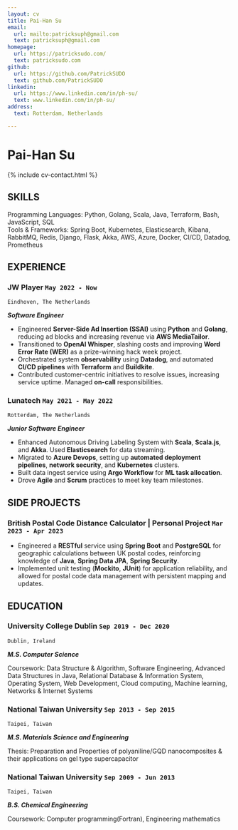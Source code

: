 ```yaml
---
layout: cv
title: Pai-Han Su
email:
  url: mailto:patricksuph@gmail.com
  text: patricksuph@gmail.com
homepage:
  url: https://patricksudo.com/
  text: patricksudo.com
github:
  url: https://github.com/PatrickSUDO
  text: github.com/PatrickSUDO
linkedin:
  url: https://www.linkedin.com/in/ph-su/
  text: www.linkedin.com/in/ph-su/
address:
  text: Rotterdam, Netherlands

---
```


# Pai-Han **Su**

<!--
include contact information from the front matter
Supported arguments:
    - homepage: url, text
    - phone
    - email
-->

{% include cv-contact.html %}

## SKILLS

Programming Languages: Python, Golang, Scala, Java, Terraform, Bash, JavaScript, SQL
<br>
Tools & Frameworks: Spring Boot, Kubernetes, Elasticsearch, Kibana, RabbitMQ, Redis, Django, Flask, Akka, AWS, Azure, Docker, CI/CD, Datadog, Prometheus

## EXPERIENCE

### **JW Player**  `May 2022 - Now`

```
Eindhoven, The Netherlands
```

**_Software Engineer_**

- Engineered **Server-Side Ad Insertion (SSAI)** using **Python** and **Golang**, reducing ad blocks and increasing revenue via **AWS MediaTailor**.
- Transitioned to **OpenAI Whisper**, slashing costs and improving **Word Error Rate (WER)** as a prize-winning hack week project.
- Orchestrated system **observability** using **Datadog**, and automated **CI/CD pipelines** with **Terraform** and **Buildkite**.
- Contributed customer-centric initiatives to resolve issues, increasing service uptime. Managed **on-call** responsibilities.

### **Lunatech**  `May 2021 - May 2022`

```
Rotterdam, The Netherlands
```

**_Junior Software Engineer_**

- Enhanced Autonomous Driving Labeling System with **Scala**, **Scala.js**, and **Akka**. Used **Elasticsearch** for data streaming.
- Migrated to **Azure Devops**, setting up **automated deployment pipelines**, **network security**, and **Kubernetes** clusters.
- Built data ingest service using **Argo Workflow** for **ML task allocation**.
- Drove **Agile** and **Scrum** practices to meet key team milestones.


## SIDE PROJECTS

### **British Postal Code Distance Calculator** | Personal Project `Mar 2023 - Apr 2023`

- Engineered a **RESTful** service using **Spring Boot** and **PostgreSQL** for geographic calculations between UK postal codes, reinforcing knowledge of **Java**, **Spring Data JPA**, **Spring Security**.
- Implemented unit testing (**Mockito**, **JUnit**) for application reliability, and allowed for postal code data management with persistent mapping and updates.

## EDUCATION

### **University College Dublin** `Sep 2019 - Dec 2020`

```
Dublin, Ireland
```

**_M.S. Computer Science_**

Coursework: Data Structure & Algorithm, Software Engineering, Advanced Data Structures in Java, Relational Database & Information System, Operating System, Web Development, Cloud computing, Machine learning, Networks & Internet Systems

### **National Taiwan University**   `Sep 2013 - Sep 2015`

```
Taipei, Taiwan
```

**_M.S. Materials Science and Engineering_**

Thesis: Preparation and Properties of polyaniline/GQD nanocomposites & their applications on gel type supercapacitor

### **National Taiwan University**   `Sep 2009 - Jun 2013`

```
Taipei, Taiwan
```

**_B.S. Chemical Engineering_**

Coursework: Computer programming(Fortran), Engineering mathematics

<!-- ### Footer

Last updated: May 2023 -->
